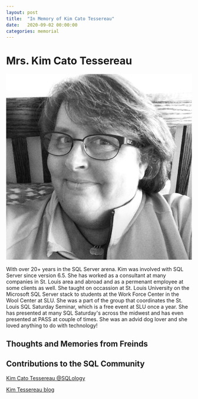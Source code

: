 ```yaml
---
layout: post
title:  "In Memory of Kim Cato Tessereau"
date:   2020-09-02 00:00:00
categories: memorial
---
```

# Mrs. Kim Cato Tessereau
![Kim Cato Tessareau <](/assets/images/kimtessereau.jpg)

With over 20+ years in the SQL Server arena. Kim was involved with SQL Server since version 6.5. She has worked as a consultant at many companies in St. Louis area and abroad and as a permenant employee at some clients as well. She taught on occassion at St. Louis University on the Microsoft SQL Server stack to students at the Work Force Center in the Wool Center at SLU. She was a part of the group that coordinates the St. Louis SQL Saturday Seminar, which is a free event at SLU once a year. She has presented at many SQL Saturday's across the midwest and has even presented at PASS at couple of times. She was an advid dog lover and she loved anything to do with technology!

## Thoughts and Memories from Freinds


## Contributions to the SQL Community

[Kim Cato Tessereau @SQLology](https://twitter.com/sqlology?lang=en)

[Kim Tessereau blog](http://www.lessthandot.com/author/sqlology-~-kim-tessereau)